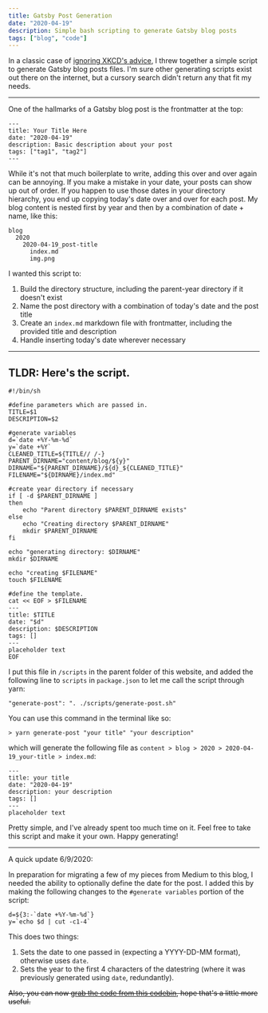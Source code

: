 ```yaml
---
title: Gatsby Post Generation
date: "2020-04-19"
description: Simple bash scripting to generate Gatsby blog posts
tags: ["blog", "code"]
---
```


In a classic case of [ignoring XKCD's advice](https://xkcd.com/1205/), I threw together a simple script to generate Gatsby blog posts files. I'm sure other generating scripts exist out there on the internet, but a cursory search didn't return any that fit my needs.

---

One of the hallmarks of a Gatsby blog post is the frontmatter at the top:

```
---
title: Your Title Here
date: "2020-04-19"
description: Basic description about your post
tags: ["tag1", "tag2"]
---
```

While it's not that much boilerplate to write, adding this over and over again
can be annoying. If you make a mistake in your date, your posts can show up
out of order. If you happen to use those dates in your directory hierarchy, you end up copying today's date over and over for each post. My blog content is nested first by year and then by a combination
of date + name, like this:

```
blog
  2020
    2020-04-19_post-title
      index.md
      img.png
```

I wanted this script to:

1. Build the directory structure, including the parent-year directory if it doesn't exist
2. Name the post directory with a combination of today's date and the post title
3. Create an `index.md` markdown file with frontmatter, including the provided title and description
4. Handle inserting today's date wherever necessary

---

## TLDR: Here's the script.

```
#!/bin/sh

#define parameters which are passed in.
TITLE=$1
DESCRIPTION=$2

#generate variables
d=`date +%Y-%m-%d`
y=`date +%Y`
CLEANED_TITLE=${TITLE// /-}
PARENT_DIRNAME="content/blog/${y}"
DIRNAME="${PARENT_DIRNAME}/${d}_${CLEANED_TITLE}"
FILENAME="${DIRNAME}/index.md"

#create year directory if necessary
if [ -d $PARENT_DIRNAME ]
then
    echo "Parent directory $PARENT_DIRNAME exists"
else
    echo "Creating directory $PARENT_DIRNAME"
    mkdir $PARENT_DIRNAME
fi

echo "generating directory: $DIRNAME"
mkdir $DIRNAME

echo "creating $FILENAME"
touch $FILENAME

#define the template.
cat << EOF > $FILENAME
---
title: $TITLE
date: "$d"
description: $DESCRIPTION
tags: []
---
placeholder text
EOF
```

I put this file in `/scripts` in the parent folder of this website, and added the following line to `scripts` in `package.json` to let me call the script through yarn:

```
"generate-post": ". ./scripts/generate-post.sh"
```

You can use this command in the terminal like so:

```
> yarn generate-post "your title" "your description"
```

which will generate the following file as `content > blog > 2020 > 2020-04-19_your-title > index.md`:

```
---
title: your title
date: "2020-04-19"
description: your description
tags: []
---
placeholder text
```

Pretty simple, and I've already spent too much time on it. Feel free to take this script and make it your own. Happy generating!

---
A quick update 6/9/2020:

In preparation for migrating a few of my pieces from Medium to this blog, I needed the ability to optionally define the date for the post. I added this by making the following changes to the `#generate variables` portion of the script:

```
d=${3:-`date +%Y-%m-%d`}
y=`echo $d | cut -c1-4`
```

This does two things:
1. Sets the date to one passed in (expecting a YYYY-DD-MM format), otherwise uses `date`.
2. Sets the year to the first 4 characters of the datestring (where it was previously generated using `date`, redundantly).

~~Also, you can now [grab the code from this codebin](http://codebin.herokuapp.com?s=5f07bc45e7615a0004000001), hope that's a little more useful.~~

